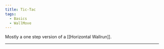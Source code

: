 ```yaml
---
title: Tic-Tac
tags:
  - Basics
  - WallMove
---
```

Mostly a one step version of a [[Horizontal Wallrun]].


---